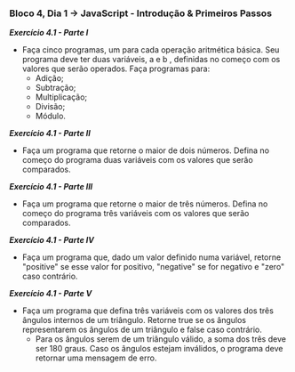 ### Bloco 4, Dia 1 -> JavaScript - Introdução & Primeiros Passos

_**Exercício 4.1 - Parte I**_
 - Faça cinco programas, um para cada operação aritmética básica. Seu programa deve ter duas variáveis, a e b , definidas no começo com os valores que serão operados. Faça programas para:
    - Adição;
    - Subtração;
    - Multiplicação;
    - Divisão;
    - Módulo.


_**Exercício 4.1 - Parte II**_
 - Faça um programa que retorne o maior de dois números. Defina no começo do programa duas variáveis com os valores que serão comparados.

_**Exercício 4.1 - Parte III**_
 - Faça um programa que retorne o maior de três números. Defina no começo do programa três variáveis com os valores que serão comparados.

_**Exercício 4.1 - Parte IV**_
 - Faça um programa que, dado um valor definido numa variável, retorne "positive" se esse valor for positivo, "negative" se for negativo e "zero" caso contrário.

 _**Exercício 4.1 - Parte V**_
 - Faça um programa que defina três variáveis com os valores dos três ângulos internos de um triângulo. Retorne true se os ângulos representarem os ângulos de um triângulo e false caso contrário.
    - Para os ângulos serem de um triângulo válido, a soma dos três deve ser 180 graus. Caso os ângulos estejam inválidos, o programa deve retornar uma mensagem de erro.